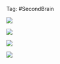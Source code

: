 Tag: #SecondBrain 

![](https://www.youtube.com/watch?v=IgF3OX8nT0w)

![](https://www.youtube.com/watch?v=lNypq1XuZRo&list=TLPQMTYxMTIwMjOzaE4Z2UVDrg&index=2)

![](https://www.youtube.com/watch?v=GVsUOuSjvcg)





![](https://www.youtube.com/watch?v=-UlxHPIEVqA&t=1342s)